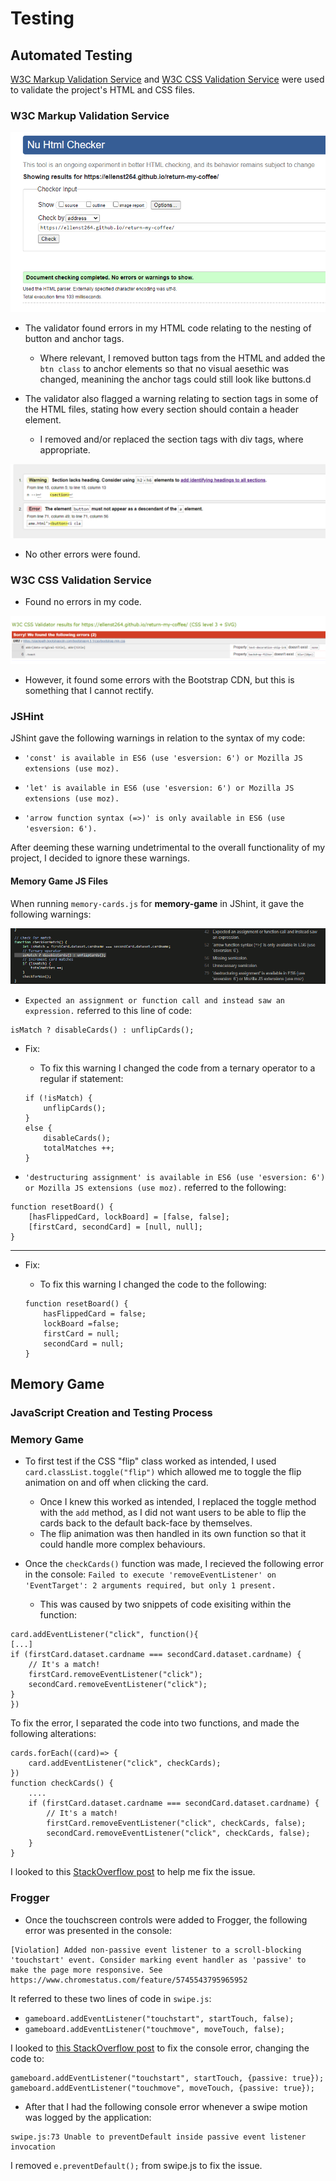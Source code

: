 # Testing



## Automated Testing

[W3C Markup Validation Service](https://validator.w3.org/) and [W3C CSS Validation Service](https://jigsaw.w3.org/css-validator/) were used to validate the project's HTML and CSS files. 

### W3C Markup Validation Service

![Validator screenshot](assets/img/main/html-markup.png)

- The validator found errors in my HTML code relating to the nesting of button and anchor tags.

    - Where relevant, I removed button tags from the HTML and added the `btn class` to anchor elements so that no visual aesethic was changed, meanining the anchor tags could still look like buttons.d

- The validator also flagged a warning relating to section tags in some of the HTML files, stating how every section should contain a header element.

    - I removed and/or replaced the section tags with div tags, where appropriate. 

![Validator screenshot](assets/img/main/html-validation-screenshot.png)

- No other errors were found.


### W3C CSS Validation Service

- Found no errors in my code.

![Validator screenshot](assets/img/main/css-validation.png)

- However, it found some errors with the Bootstrap CDN, but this is something that I cannot rectify.



### JSHint

JShint gave the following warnings in relation to the syntax of my code:

- `'const' is available in ES6 (use 'esversion: 6') or Mozilla JS extensions (use moz).`

- `'let' is available in ES6 (use 'esversion: 6') or Mozilla JS extensions (use moz).`

- `'arrow function syntax (=>)' is only available in ES6 (use 'esversion: 6').`

After deeming these warning undetrimental to the overall functionality of my project, I decided to ignore these warnings. 

#### Memory Game JS Files

When running `memory-cards.js` for **memory-game** in JShint, it gave the following warnings:

![Screenshot for JShint result for memory-cards.js file](assets/img/main/jshint-memory-cards-warning.png)

- `Expected an assignment or function call and instead saw an expression.` referred to this line of code:

```
isMatch ? disableCards() : unflipCards();
```

- Fix:

    - To fix this warning I changed the code from a ternary operator to a regular if statement:

    ```
    if (!isMatch) {
        unflipCards();
    }
    else {
        disableCards();
        totalMatches ++;
    }
    ```

- `'destructuring assignment' is available in ES6 (use 'esversion: 6') or Mozilla JS extensions (use moz).` referred to the following:

```
function resetBoard() {
    [hasFlippedCard, lockBoard] = [false, false];
    [firstCard, secondCard] = [null, null];
}
```

-----

- Fix:

    - To fix this warning I changed the code to the following:

    ```
    function resetBoard() {
        hasFlippedCard = false;
        lockBoard =false;
        firstCard = null;
        secondCard = null;
    }
    ```


## Memory Game

### JavaScript Creation and Testing Process

### Memory Game

- To first test if the CSS "flip" class worked as intended, I used `card.classList.toggle("flip")` which allowed me to toggle the flip animation on and off when clicking the card.
    - Once I knew this worked as intended, I replaced the toggle method with the `add` method, as I did not want users to be able to flip the cards back to the default back-face by themselves.
    - The flip animation was then handled in its own function so that it could handle more complex behaviours.

- Once the `checkCards()` function was made, I recieved the following error in the console: `Failed to execute 'removeEventListener' on 'EventTarget': 2 arguments required, but only 1 present.` 
    - This was caused by two snippets of code exisiting within the function:
```
card.addEventListener("click", function(){
[...]
if (firstCard.dataset.cardname === secondCard.dataset.cardname) {
    // It's a match!
    firstCard.removeEventListener("click");
    secondCard.removeEventListener("click");
}
})
```
To fix the error, I separated the code into two functions, and made the following alterations:
```
cards.forEach((card)=> {
    card.addEventListener("click", checkCards);
})
function checkCards() {
    ....
    if (firstCard.dataset.cardname === secondCard.dataset.cardname) {
        // It's a match!
        firstCard.removeEventListener("click", checkCards, false);
        secondCard.removeEventListener("click", checkCards, false);
    }
}
```
I looked to this [StackOverflow post](https://stackoverflow.com/questions/13474370/behavior-of-removeeventlistener) to help me fix the issue.


### Frogger

- Once the touchscreen controls were added to Frogger, the following error was presented in the console:

```
[Violation] Added non-passive event listener to a scroll-blocking 'touchstart' event. Consider marking event handler as 'passive' to make the page more responsive. See https://www.chromestatus.com/feature/5745543795965952
```

It referred to these two lines of code in `swipe.js`:
- `gameboard.addEventListener("touchstart", startTouch, false);`
- `gameboard.addEventListener("touchmove", moveTouch, false);`

I looked to [this StackOverflow post](https://stackoverflow.com/questions/39152877/consider-marking-event-handler-as-passive-to-make-the-page-more-responsive) to fix the console error, changing the code to:
```
gameboard.addEventListener("touchstart", startTouch, {passive: true});
gameboard.addEventListener("touchmove", moveTouch, {passive: true});
```


- After that I had the following console error whenever a swipe motion was logged by the application:

```
swipe.js:73 Unable to preventDefault inside passive event listener invocation
```

I removed `e.preventDefault();` from swipe.js to fix the issue.